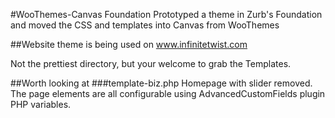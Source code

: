 #WooThemes-Canvas Foundation
Prototyped a theme in Zurb's Foundation and moved the CSS and templates into Canvas from WooThemes

##Website theme is being used on www.infinitetwist.com

Not the prettiest directory, but your welcome to grab the Templates.

##Worth looking at
###template-biz.php
Homepage with slider removed. The page elements are all configurable using AdvancedCustomFields plugin PHP variables.

